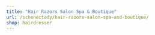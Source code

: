 ```yaml
---
title: "Hair Razors Salon Spa & Boutique"
url: /schenectady/hair-razors-salon-spa-and-boutique/
shop: hairdresser
---
```

